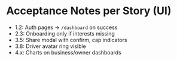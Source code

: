 # Acceptance Notes per Story (UI)
- 1.2: Auth pages → `/dashboard` on success
- 2.3: Onboarding only if interests missing
- 3.5: Share modal with confirm, cap indicators
- 3.8: Driver avatar ring visible
- 4.x: Charts on business/owner dashboards
